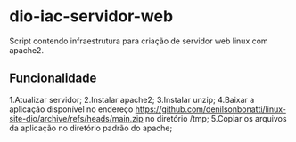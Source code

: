 # dio-iac-servidor-web
Script contendo infraestrutura para criação de servidor web linux com apache2.
## Funcionalidade

1.Atualizar servidor;
2.Instalar apache2;
3.Instalar unzip;
4.Baixar a aplicação disponível no endereço https://github.com/denilsonbonatti/linux-site-dio/archive/refs/heads/main.zip no diretório /tmp;
5.Copiar os arquivos da aplicação no diretório padrão do apache;


